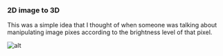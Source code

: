 ### 2D image to 3D

This was a simple idea that I thought of when someone was talking about manipulating image pixes according to the brightness level of that pixel. 


![alt][logo]

[logo]: http://pictify.saatchigallery.com/files/works/pink-gerbera-daisies-1409848544_org.jpg ""

